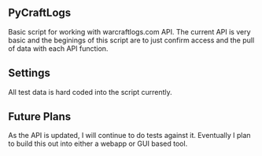 ## PyCraftLogs

Basic script for working with warcraftlogs.com API. The current API is very basic and the beginings of this script are to just confirm access and the pull of data with each API function.

## Settings
All test data is hard coded into the script currently.

## Future Plans
As the API is updated, I will continue to do tests against it. Eventually I plan to build this out into either a webapp or GUI based tool.
